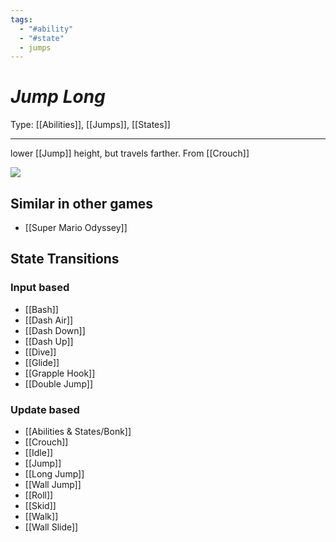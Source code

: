 ```yaml
---
tags:
  - "#ability"
  - "#state"
  - jumps
---
```

# _Jump Long_

Type: [[Abilities]], [[Jumps]], [[States]]

----


 lower [[Jump]] height, but travels farther. From [[Crouch]]

**![](https://lh7-us.googleusercontent.com/8ONASE-vIE4-YMvxEiq8XwfDNB7mSzWg8gYagbmM56K8DTbBjdjn2qurtbTozEGFK51DwAdgab_DBO7qPHkPCxLv-GoQbbUQVicZXALqT0FybCW8vyRzQ86USwvS4ZZkBVwUmZ_pyhBT6C7y2QjirR0)**

## Similar in other games

* [[Super Mario Odyssey]]


## State Transitions

### Input based

* [[Bash]]
* [[Dash Air]]
* [[Dash Down]]
* [[Dash Up]]
* [[Dive]]
* [[Glide]]
* [[Grapple Hook]]
* [[Double Jump]]

### Update based

* [[Abilities & States/Bonk]]
* [[Crouch]]
* [[Idle]]
* [[Jump]]
* [[Long Jump]]
* [[Wall Jump]]
* [[Roll]]
* [[Skid]]
* [[Walk]]
* [[Wall Slide]]